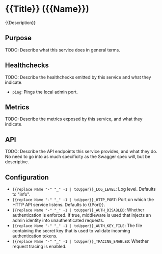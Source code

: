 # {{Title}} ({{Name}})
{{Description}}

## Purpose
TODO: Describe what this service does in general terms.

## Healthchecks
TODO: Describe the healthchecks emitted by this service and what they indicate.
* `ping`: Pings the local admin port.

## Metrics
TODO: Describe the metrics exposed by this service, and what they indicate.

## API
TODO: Describe the API endpoints this service provides, and what they do. No
need to go into as much specificity as the Swagger spec will, but be
descriptive.

## Configuration
* `{{replace Name "-" "_" -1 | toUpper}}_LOG_LEVEL`: Log level. Defaults to "info".
* `{{replace Name "-" "_" -1 | toUpper}}_HTTP_PORT`: Port on which the HTTP API service listens. Defaults to {{Port}}.
* `{{replace Name "-" "_" -1 | toUpper}}_AUTH_DISABLED`: Whether authentication is enforced. If true, middleware is used that injects an admin identity into unauthenticated requests.
* `{{replace Name "-" "_" -1 | toUpper}}_AUTH_KEY_FILE`: The file containing the secret key that is used to validate incoming authentication tokens.
* `{{replace Name "-" "_" -1 | toUpper}}_TRACING_ENABLED`: Whether request tracing is enabled.

